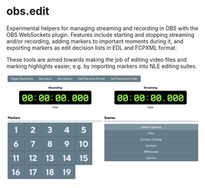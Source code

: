 
# obs.edit

Experimental helpers for managing streaming and recording in OBS with the OBS WebSockets plugin. Features include starting and stopping streaming and/or recording, adding markers to important moments during it, and exporting markers as edit decision lists in EDL and FCPXML format.

These tools are aimed towards making the job of editing video files and marking highlights easier, e.g. by importing markers into NLE editing suites.

![Screenshot](assets/screenshot.png)
